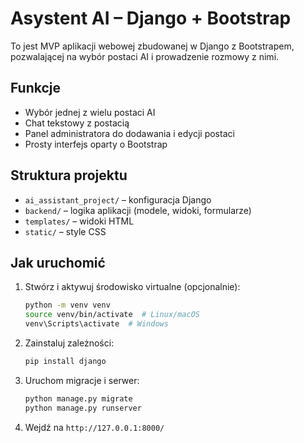 # Asystent AI – Django + Bootstrap

To jest MVP aplikacji webowej zbudowanej w Django z Bootstrapem, pozwalającej na wybór postaci AI i prowadzenie rozmowy z nimi.

## Funkcje
- Wybór jednej z wielu postaci AI
- Chat tekstowy z postacią
- Panel administratora do dodawania i edycji postaci
- Prosty interfejs oparty o Bootstrap

## Struktura projektu

- `ai_assistant_project/` – konfiguracja Django
- `backend/` – logika aplikacji (modele, widoki, formularze)
- `templates/` – widoki HTML
- `static/` – style CSS

## Jak uruchomić

1. Stwórz i aktywuj środowisko virtualne (opcjonalnie):
   ```bash
   python -m venv venv
   source venv/bin/activate  # Linux/macOS
   venv\Scripts\activate  # Windows
   ```

2. Zainstaluj zależności:
   ```bash
   pip install django
   ```

3. Uruchom migracje i serwer:
   ```bash
   python manage.py migrate
   python manage.py runserver
   ```

4. Wejdź na `http://127.0.0.1:8000/`

